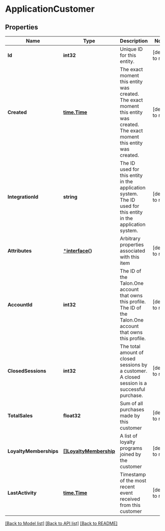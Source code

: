 # ApplicationCustomer

## Properties
Name | Type | Description | Notes
------------ | ------------- | ------------- | -------------
**Id** | **int32** | Unique ID for this entity. | [default to null]
**Created** | [**time.Time**](time.Time.md) | The exact moment this entity was created. The exact moment this entity was created. The exact moment this entity was created. | [default to null]
**IntegrationId** | **string** | The ID used for this entity in the application system. The ID used for this entity in the application system. | [default to null]
**Attributes** | [***interface{}**](interface{}.md) | Arbitrary properties associated with this item | [default to null]
**AccountId** | **int32** | The ID of the Talon.One account that owns this profile. The ID of the Talon.One account that owns this profile. | [default to null]
**ClosedSessions** | **int32** | The total amount of closed sessions by a customer. A closed session is a successful purchase. | [default to null]
**TotalSales** | **float32** | Sum of all purchases made by this customer | [default to null]
**LoyaltyMemberships** | [**[]LoyaltyMembership**](LoyaltyMembership.md) | A list of loyalty programs joined by the customer | [default to null]
**LastActivity** | [**time.Time**](time.Time.md) | Timestamp of the most recent event received from this customer | [default to null]

[[Back to Model list]](../README.md#documentation-for-models) [[Back to API list]](../README.md#documentation-for-api-endpoints) [[Back to README]](../README.md)


